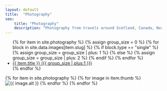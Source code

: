 ```yaml
---
layout: default
title:  "Photography"
seo:
    title: "Photography"
    description: "Photography from travels around Scotland, Canada, Northern England and more"
---
```


<div class="pt-12 md:pt-40 pb-24 md:pb-40">
  <nav class="w-full md:w-7/10 md:ml-3/10 relative mb-12 px-8 md:px-0">
    <ul>
      {% for item in site.photography %}
        {% assign group_size = 0 %}
        {% for block in site.data.images[item.slug] %}
          {% if block.type == "single" %}
            {% assign group_size = group_size | plus: 1 %}
          {% else %}
            {% assign group_size = group_size | plus: 2 %}
          {% endif %}
        {% endfor %}
      <li class="fade-up animate-stepped">
        <a href="{{ item.url }}" class="feature-nav-item" data-hover-show data-hover-target=".thumb-{{ item.slug }}">
          {{ item.title }}
          <span class="text-xl block mt-2 text-left no-underline font-serif md:mt-4 ml-2 absolute left-full">({{ group_size | plus:1 }})</span>
        </a>
      </li>
      {% endfor %}
    </ul>
  </nav>

  {% for item in site.photography %}
    {% for image in item.thumb %}
      <img src="{{ site.image_base }}{{ image.url }}?w=480&h=640&fit=crop" class="fixed z-10 hidden opacity-0 thumb-{{ item.slug }} {% cycle item.slug: 'bottom-20 left-0 w-1/4 h-auto md:block', 'top-1/2 -right-10 -mt-80 w-1/6 h-auto xl:block', '-top-80 left-1/2 -ml-60 w-1/6 h-auto xxl:block' %}" loading="lazy" alt="{{ image.alt }}">
    {% endfor %}
  {% endfor %}

</div>